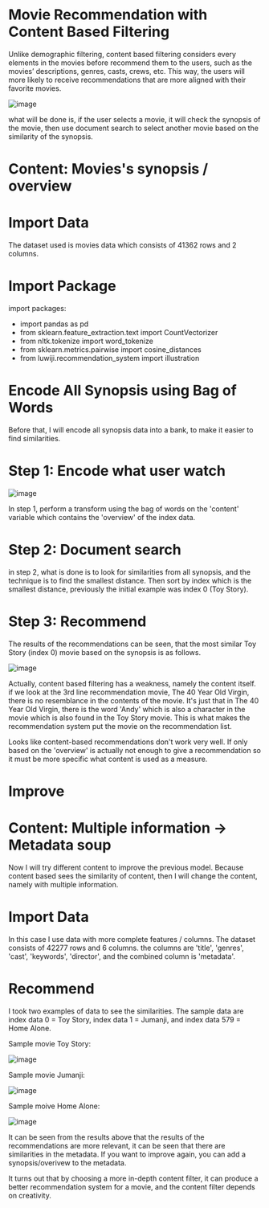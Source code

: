 # Movie Recommendation with Content Based Filtering
Unlike demographic filtering, content based filtering considers every elements in the movies before recommend them to the users, such as the movies’ descriptions, genres, casts, crews, etc. This way, the users will more likely to receive recommendations that are more aligned with their favorite movies.

![image](https://user-images.githubusercontent.com/86812576/172357550-a671dd08-b4e6-48a9-b8b4-662586d017ff.png)

what will be done is, if the user selects a movie, it will check the synopsis of the movie, then use document search to select another movie based on the similarity of the synopsis.

# Content: Movies's synopsis / overview
# Import Data
The dataset used is movies data which consists of 41362 rows and 2 columns.

# Import Package
import packages:
- import pandas as pd
- from sklearn.feature_extraction.text import CountVectorizer
- from nltk.tokenize import word_tokenize
- from sklearn.metrics.pairwise import cosine_distances
- from luwiji.recommendation_system import illustration

# Encode All Synopsis using Bag of Words
Before that, I will encode all synopsis data into a bank, to make it easier to find similarities.

# Step 1: Encode what user watch

![image](https://user-images.githubusercontent.com/86812576/172361923-27f54d2b-47aa-4086-85d3-404aad4980d9.png)

In step 1, perform a transform using the bag of words on the 'content' variable which contains the 'overview' of the index data.

# Step 2: Document search

in step 2, what is done is to look for similarities from all synopsis, and the technique is to find the smallest distance. Then sort by index which is the smallest distance, previously the initial example was index 0 (Toy Story).

# Step 3: Recommend
The results of the recommendations can be seen, that the most similar Toy Story (index 0) movie based on the synopsis is as follows.

![image](https://user-images.githubusercontent.com/86812576/172363479-db07b300-90ae-452e-8407-02472a0590d8.png)

Actually, content based filtering has a weakness, namely the content itself. if we look at the 3rd line recommendation movie, The 40 Year Old Virgin, there is no resemblance in the contents of the movie. It's just that in The 40 Year Old Virgin, there is the word 'Andy' which is also a character in the movie which is also found in the Toy Story movie. This is what makes the recommendation system put the movie on the recommendation list. 

Looks like content-based recommendations don't work very well. If only based on the 'overview' is actually not enough to give a recommendation so it must be more specific what content is used as a measure.

# Improve
# Content: Multiple information -> Metadata soup
Now I will try different content to improve the previous model. Because content based sees the similarity of content, then I will change the content, namely with multiple information.

# Import Data
In this case I use data with more complete features / columns. The dataset consists of 42277 rows and 6 columns. the columns are 'title', 'genres', 'cast', 'keywords', 'director', and the combined column is 'metadata'.

# Recommend
I took two examples of data to see the similarities. The sample data are index data 0 = Toy Story, index data 1 = Jumanji, and index data 579 = Home Alone.

Sample movie Toy Story:

![image](https://user-images.githubusercontent.com/86812576/172399102-8bf20143-e419-4333-b4c5-70fd1416fe05.png)

Sample movie Jumanji:

![image](https://user-images.githubusercontent.com/86812576/172399307-51c1af11-3138-4d1e-9223-77a26f6d66f9.png)

Sample moive Home Alone:

![image](https://user-images.githubusercontent.com/86812576/172399651-2fdd2af2-3260-4765-a2e0-d6967db6178c.png)

It can be seen from the results above that the results of the recommendations are more relevant, it can be seen that there are similarities in the metadata. If you want to improve again, you can add a synopsis/overivew to the metadata.

It turns out that by choosing a more in-depth content filter, it can produce a better recommendation system for a movie, and the content filter depends on creativity.
